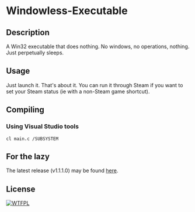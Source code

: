 # Windowless-Executable

## Description

A Win32 executable that does nothing. No windows, no operations, nothing. Just perpetually sleeps.

## Usage

Just launch it. That's about it. You can run it through Steam if you want to set your Steam status (ie with a non-Steam game shortcut).

## Compiling

### Using Visual Studio tools

```
cl main.c /SUBSYSTEM
```

## For the lazy

The latest release (v1.1.1.0) may be found [here](https://github.com/BytewaveMLP/Windowless-Executable/releases/download/v1.0.0.0/Windowless-Executable-1.1.1.0.exe).

## License

[![WTFPL](http://www.wtfpl.net/wp-content/uploads/2012/12/wtfpl-badge-1.png)](http://www.wtfpl.net/)
